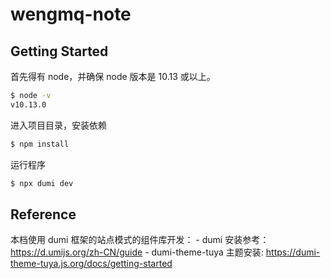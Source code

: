 # wengmq-note

## Getting Started

首先得有 node，并确保 node 版本是 10.13 或以上。

```bash
$ node -v
v10.13.0
```

进入项目目录，安装依赖

```bash
$ npm install
```

运行程序

```bash
$ npx dumi dev
```

## Reference

本档使用 dumi 框架的站点模式的组件库开发： - dumi 安装参考：https://d.umijs.org/zh-CN/guide - dumi-theme-tuya 主题安装: https://dumi-theme-tuya.js.org/docs/getting-started
